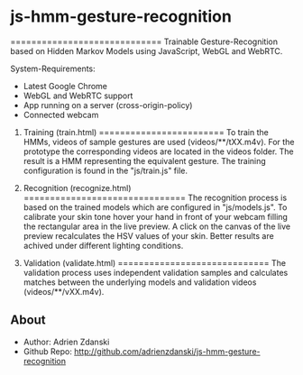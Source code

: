 # js-hmm-gesture-recognition
=============================
Trainable Gesture-Recognition based on Hidden Markov Models using JavaScript, WebGL and WebRTC. 

System-Requirements: 

  * Latest Google Chrome
  * WebGL and WebRTC support
  * App running on a server (cross-origin-policy)
  * Connected webcam 

1. Training (train.html)
========================
To train the HMMs, videos of sample gestures are used (videos/**/tXX.m4v). For the prototype the corresponding videos are located in the videos folder. The result is a HMM representing the equivalent gesture. The training configuration is found in the "js/train.js" file.

2. Recognition (recognize.html)
===============================
The recognition process is based on the trained models which are configured in "js/models.js". To calibrate your skin tone hover your hand in front of your webcam filling the rectangular area in the live preview. A click on the canvas of the live preview recalculates the HSV values of your skin. Better results are achived under different lighting conditions. 

3. Validation (validate.html)
=============================
The validation process uses independent validation samples and calculates matches between the underlying models and validation videos (videos/**/vXX.m4v).

About
-----
* Author:            Adrien Zdanski
* Github Repo:       http://github.com/adrienzdanski/js-hmm-gesture-recognition
